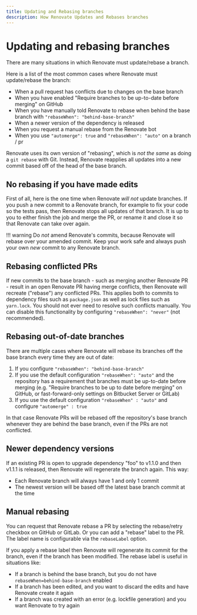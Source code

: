 ```yaml
---
title: Updating and Rebasing branches
description: How Renovate Updates and Rebases branches
---
```


# Updating and rebasing branches

There are many situations in which Renovate must update/rebase a branch.

Here is a list of the most common cases where Renovate must update/rebase the branch:

- When a pull request has conflicts due to changes on the base branch
- When you have enabled "Require branches to be up-to-date before merging" on GitHub
- When you have manually told Renovate to rebase when behind the base branch with `"rebaseWhen": "behind-base-branch"`
- When a newer version of the dependency is released
- When you request a manual rebase from the Renovate bot
- When you use `"automerge": true` and `"rebaseWhen": "auto"` on a branch / pr

Renovate uses its own version of "rebasing", which is _not the same_ as doing a `git rebase` with Git.
Instead, Renovate reapplies all updates into a new commit based off of the head of the base branch.

## No rebasing if you have made edits

First of all, here is the one time when Renovate _will not_ update branches.
If you push a new commit to a Renovate branch, for example to fix your code so the tests pass, then Renovate stops all updates of that branch.
It is up to you to either finish the job and merge the PR, or rename it and close it so that Renovate can take over again.

<!-- prettier-ignore -->
!!! warning
    Do _not_ amend Renovate's commits, because Renovate will rebase over your amended commit.
    Keep your work safe and always push your own _new_ commit to any Renovate branch.

## Rebasing conflicted PRs

If new commits to the base branch - such as merging another Renovate PR - result in an open Renovate PR having merge conflicts, then Renovate will recreate ("rebase") any conflicted PRs.
This applies both to commits to dependency files such as `package.json` as well as lock files such as `yarn.lock`.
You should not ever need to resolve such conflicts manually.
You can disable this functionality by configuring `"rebaseWhen": "never"` (not recommended).

## Rebasing out-of-date branches

There are multiple cases where Renovate will rebase its branches off the base branch every time they are out of date:

1. If you configure `"rebaseWhen": "behind-base-branch"`
1. If you use the default configuration `"rebaseWhen": "auto"` and the repository has a requirement that branches must be up-to-date before merging (e.g. "Require branches to be up to date before merging" on GitHub, or fast-forward-only settings on Bitbucket Server or GitLab)
1. If you use the default configuration `"rebaseWhen" : "auto"` and configure `"automerge" : true`

In that case Renovate PRs will be rebased off the repository's base branch whenever they are behind the base branch, even if the PRs are not conflicted.

## Newer dependency versions

If an existing PR is open to upgrade dependency "foo" to v1.1.0 and then v1.1.1 is released, then Renovate will regenerate the branch again.
This way:

- Each Renovate branch will always have 1 and only 1 commit
- The newest version will be based off the latest base branch commit at the time

## Manual rebasing

You can request that Renovate rebase a PR by selecting the rebase/retry checkbox on GitHub or GitLab.
Or you can add a "rebase" label to the PR.
The label name is configurable via the `rebaseLabel` option.

If you apply a rebase label then Renovate will regenerate its commit for the branch, even if the branch has been modified.
The rebase label is useful in situations like:

- If a branch is behind the base branch, but you do not have `rebaseWhen=behind-base-branch` enabled
- If a branch has been edited, and you want to discard the edits and have Renovate create it again
- If a branch was created with an error (e.g. lockfile generation) and you want Renovate to try again
